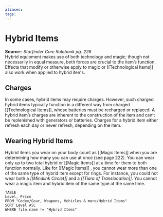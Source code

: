 ```yaml
---
aliases: 
tags: 
---
```


# Hybrid Items

**Source**:: _Starfinder Core Rulebook pg. 226_  
Hybrid equipment makes use of both technology and magic; though not necessarily in equal measure, both forces are crucial to the item’s function. Effects that modify or otherwise apply to magic or [[Technological Items]] also work when applied to hybrid items.  

## Charges

In some cases, hybrid items may require charges. However, such charged hybrid items typically function in a different way from charged [[Technological Items]], whose batteries must be recharged or replaced. A hybrid item’s charges are inherent to the construction of the item and can’t be replenished with generators or batteries. Charges for a hybrid item either refresh each day or never refresh, depending on the item.  

## Wearing Hybrid Items

Hybrid items you wear on your body count as [[Magic Items]]  when you are determining how many you can use at once (see page 222). You can wear only up to two total hybrid or [[Magic Items]]  at a time for them to both function normally. Like for [[Magic Items]] , you cannot wear more than one of the same type of hybrid item except for rings. For instance, you could not wear both a _[[Mindlink Circlet]]_ and a _[[Tiara of Translocation]]_. You cannot wear a magic item and hybrid item of the same type at the same time.
``` dataview
TABLE
Level, Price
FROM "Codex/Gear, Weapons, Vehicles & more/Hybrid Items"
SORT Level ASC
WHERE file.name != "Hybrid Items"
```

